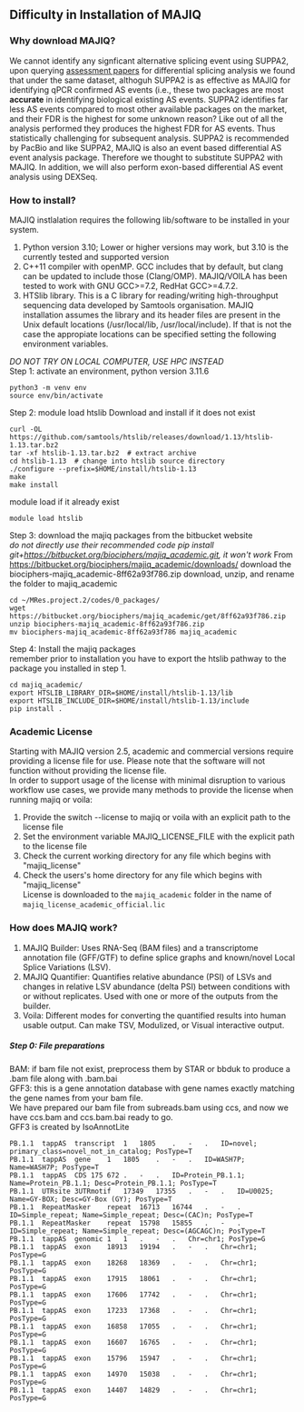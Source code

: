 ## Difficulty in Installation of MAJIQ     

### Why download MAJIQ?    
We cannot identify any signficant alternative splicing event using SUPPA2, upon querying [assessment papers](https://academic.oup.com/bib/article/21/6/2052/5648232) for differential splicing analysis we found that under the same dataset, althoguh SUPPA2 is as effective as MAJIQ for identifying qPCR confirmed AS events (i.e., these two packages are most **accurate** in identifying biological existing AS events. SUPPA2 identifies far less AS events compared to most other available packages on the market, and their FDR is the highest for some unknown reason? Like out of all the analysis performed they produces the highest FDR for AS events. Thus statistically challenging for subsequent analysis. SUPPA2 is recommended by PacBio and like SUPPA2, MAJIQ is also an event based differential AS event analysis package. Therefore we thought to substitute SUPPA2 with MAJIQ. In addition, we will also perform exon-based differential AS event analysis using DEXSeq.        

### How to install?     
MAJIQ instlalation requires the following lib/software to be installed in your system.
1. Python version 3.10; Lower or higher versions may work, but 3.10 is the currently tested and supported version        
2. C++11 compiler with openMP. GCC includes that by default, but clang can be updated to include those (Clang/OMP). MAJIQ/VOILA has been tested to work with GNU GCC>=7.2, RedHat GCC>=4.7.2.      
3. HTSlib library. This is a C library for reading/writing high-throughput sequencing data developed by Samtools organisation. MAJIQ installation assumes the library and its header files are present in the Unix default locations (/usr/local/lib, /usr/local/include). If that is not the case the appropiate locations can be specified setting the following environment variables.

*DO NOT TRY ON LOCAL COMPUTER, USE HPC INSTEAD*     
Step 1: activate an environment, python version 3.11.6      
```
python3 -m venv env
source env/bin/activate
```
Step 2: module load htslib 
Download and install if it does not exist    
```
curl -OL https://github.com/samtools/htslib/releases/download/1.13/htslib-1.13.tar.bz2
tar -xf htslib-1.13.tar.bz2  # extract archive
cd htslib-1.13  # change into htslib source directory
./configure --prefix=$HOME/install/htslib-1.13
make
make install
```
module load if it already exist 
```
module load htslib
```
Step 3: download the majiq packages from the bitbucket website    
*do not directly use their recommended code pip install git+https://bitbucket.org/biociphers/majiq_academic.git, it won't work*
From https://bitbucket.org/biociphers/majiq_academic/downloads/ download the biociphers-majiq_academic-8ff62a93f786.zip
download, unzip, and rename the folder to majiq_academic
```
cd ~/MRes.project.2/codes/0_packages/
wget https://bitbucket.org/biociphers/majiq_academic/get/8ff62a93f786.zip
unzip biociphers-majiq_academic-8ff62a93f786.zip
mv biociphers-majiq_academic-8ff62a93f786 majiq_academic
```
Step 4: Install the majiq packages     
remember prior to installation you have to export the htslib pathway to the package you installed in step 1. 
```
cd majiq_academic/
export HTSLIB_LIBRARY_DIR=$HOME/install/htslib-1.13/lib
export HTSLIB_INCLUDE_DIR=$HOME/install/htslib-1.13/include
pip install .
```

### Academic License 
Starting with MAJIQ version 2.5, academic and commercial versions require providing a license file for use. Please note that the software will not function without providing the license file.            
In order to support usage of the license with minimal disruption to various workflow use cases, we provide many methods to provide the license when running majiq or voila:      
1. Provide the switch --license to majiq or voila with an explicit path to the license file    
2. Set the environment variable MAJIQ_LICENSE_FILE with the explicit path to the license file
3. Check the current working directory for any file which begins with "majiq_license"    
4. Check the users's home directory for any file which begins with "majiq_license"    
License is downloaded to the `majiq_academic` folder in the name of `majiq_license_academic_official.lic`      

### How does MAJIQ work?      
1. MAJIQ Builder: Uses RNA-Seq (BAM files) and a transcriptome annotation file (GFF/GTF) to define splice graphs and known/novel Local Splice Variations (LSV).        
2. MAJIQ Quantifier: Quantifies relative abundance (PSI) of LSVs and changes in relative LSV abundance (delta PSI) between conditions with or without replicates. Used with one or more of the outputs from the builder.        
3. Voila: Different modes for converting the quantified results into human usable output. Can make TSV, Modulized, or Visual interactive output.

##### Step 0: File preparations       
BAM: if bam file not exist, preprocess them by STAR or bbduk to produce a .bam file along with .bam.bai     
GFF3: this is a gene annotation database with gene names exactly matching the gene names from your bam file.       
We have prepared our bam file from subreads.bam using ccs, and now we have ccs.bam and ccs.bam.bai ready to go.    
GFF3 is created by IsoAnnotLite      
```
PB.1.1	tappAS	transcript	1	1805	.	-	.	ID=novel; primary_class=novel_not_in_catalog; PosType=T
PB.1.1	tappAS	gene	1	1805	.	-	.	ID=WASH7P; Name=WASH7P; PosType=T
PB.1.1	tappAS	CDS	175	672	.	-	.	ID=Protein_PB.1.1; Name=Protein_PB.1.1; Desc=Protein_PB.1.1; PosType=T
PB.1.1	UTRsite	3UTRmotif	17349	17355	.	-	.	ID=U0025; Name=GY-BOX; Desc=GY-Box (GY); PosType=T
PB.1.1	RepeatMasker	repeat	16713	16744	.	-	.	ID=Simple_repeat; Name=Simple_repeat; Desc=(CAC)n; PosType=T
PB.1.1	RepeatMasker	repeat	15798	15855	.	-	.	ID=Simple_repeat; Name=Simple_repeat; Desc=(AGCAGC)n; PosType=T
PB.1.1	tappAS	genomic	1	1	.	-	.	Chr=chr1; PosType=G
PB.1.1	tappAS	exon	18913	19194	.	-	.	Chr=chr1; PosType=G
PB.1.1	tappAS	exon	18268	18369	.	-	.	Chr=chr1; PosType=G
PB.1.1	tappAS	exon	17915	18061	.	-	.	Chr=chr1; PosType=G
PB.1.1	tappAS	exon	17606	17742	.	-	.	Chr=chr1; PosType=G
PB.1.1	tappAS	exon	17233	17368	.	-	.	Chr=chr1; PosType=G
PB.1.1	tappAS	exon	16858	17055	.	-	.	Chr=chr1; PosType=G
PB.1.1	tappAS	exon	16607	16765	.	-	.	Chr=chr1; PosType=G
PB.1.1	tappAS	exon	15796	15947	.	-	.	Chr=chr1; PosType=G
PB.1.1	tappAS	exon	14970	15038	.	-	.	Chr=chr1; PosType=G
PB.1.1	tappAS	exon	14407	14829	.	-	.	Chr=chr1; PosType=G
```












